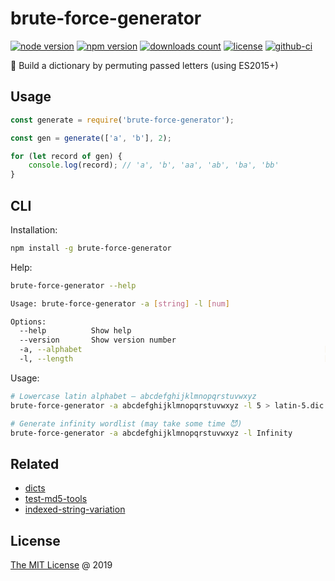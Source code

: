 # brute-force-generator

[![node version](https://img.shields.io/node/v/brute-force-generator.svg)](https://www.npmjs.com/package/brute-force-generator)
[![npm version](https://badge.fury.io/js/brute-force-generator.svg)](https://badge.fury.io/js/brute-force-generator)
[![downloads count](https://img.shields.io/npm/dt/brute-force-generator.svg)](https://www.npmjs.com/package/brute-force-generator)
[![license](https://img.shields.io/npm/l/brute-force-generator.svg)](https://piecioshka.mit-license.org)
[![github-ci](https://github.com/piecioshka/brute-force-generator/actions/workflows/testing.yml/badge.svg)](https://github.com/piecioshka/brute-force-generator/actions/workflows/testing.yml)

🔨 Build a dictionary by permuting passed letters (using ES2015+)

## Usage

```javascript
const generate = require('brute-force-generator');

const gen = generate(['a', 'b'], 2);

for (let record of gen) {
    console.log(record); // 'a', 'b', 'aa', 'ab', 'ba', 'bb'
}
```

## CLI

Installation:

```bash
npm install -g brute-force-generator
```

Help:

```bash
brute-force-generator --help

Usage: brute-force-generator -a [string] -l [num]

Options:
  --help          Show help                                            [boolean]
  --version       Show version number                                  [boolean]
  -a, --alphabet                                                      [required]
  -l, --length                                                        [required]
```

Usage:

```bash
# Lowercase latin alphabet — abcdefghijklmnopqrstuvwxyz
brute-force-generator -a abcdefghijklmnopqrstuvwxyz -l 5 > latin-5.dic

# Generate infinity wordlist (may take some time 😈)
brute-force-generator -a abcdefghijklmnopqrstuvwxyz -l Infinity
```

## Related

* [dicts](https://github.com/piecioshka/dicts)
* [test-md5-tools](https://github.com/piecioshka/test-md5-tools)
* [indexed-string-variation](https://github.com/lmammino/indexed-string-variation)

## License

[The MIT License](https://piecioshka.mit-license.org) @ 2019
